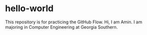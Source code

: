 # hello-world
This repository is for practicing the GitHub Flow.
Hi, I am Amin. I am majoring in Computer Engineering at Georgia Southern.
